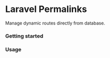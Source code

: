 # Laravel Permalinks

Manage dynamic routes directly from database.

### Getting started


### Usage

